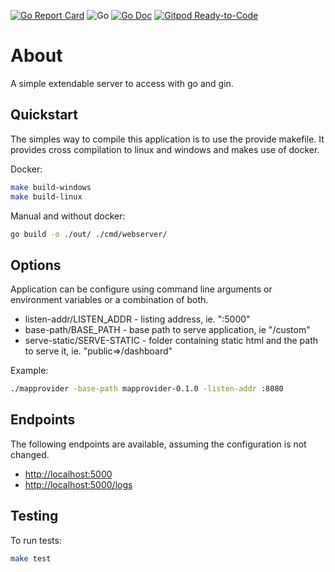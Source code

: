 <!--
SPDX-FileCopyrightText: 2023 Eric Neidhardt
SPDX-License-Identifier: CC-BY-4.0
-->
<!-- markdownlint-disable MD022 MD032 MD024-->
<!-- markdownlint-disable MD041-->
[![Go Report Card](https://goreportcard.com/badge/github.com/EricNeid/go-webserver-gin?style=flat-square)](https://goreportcard.com/report/github.com/EricNeid/go-webserver-gin)
![Go](https://github.com/EricNeid/go-webserver-gin/workflows/Go/badge.svg)
[![Go Doc](https://img.shields.io/badge/godoc-reference-blue.svg?style=flat-square)](http://godoc.org/github.com/EricNeid/go-webserver-gin)
[![Gitpod Ready-to-Code](https://img.shields.io/badge/Gitpod-Ready--to--Code-blue?logo=gitpod)](https://gitpod.io/#https://github.com/EricNeid/go-webserver-gin)

# About

A simple extendable server to access with go and gin.

## Quickstart

The simples way to compile this application is to use the provide makefile.
It provides cross compilation to linux and windows and makes use of docker.

Docker:

```bash
make build-windows
make build-linux
```

Manual and without docker:

```bash
go build -o ./out/ ./cmd/webserver/
```

## Options

Application can be configure using command line arguments or
environment variables or a combination of both.

* listen-addr/LISTEN_ADDR - listing address, ie. ":5000"
* base-path/BASE_PATH - base path to serve application, ie "/custom"
* serve-static/SERVE-STATIC - folder containing static html and the path to serve it, ie. "public=>/dashboard"

Example:

```bash
./mapprovider -base-path mapprovider-0.1.0 -listen-addr :8080
```

## Endpoints

The following endpoints are available, assuming
the configuration is not changed.

* <http://localhost:5000>
* <http://localhost:5000/logs>

## Testing

To run tests:

```bash
make test
```
